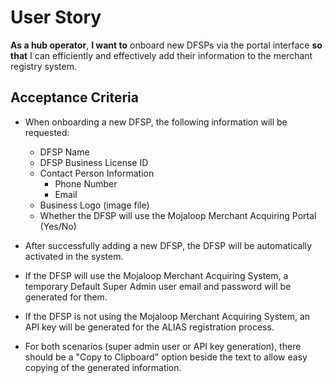 # User Story

**As a hub operator**, **I want to** onboard new DFSPs via the portal interface **so that** I can efficiently and effectively add their information to the merchant registry system.

## Acceptance Criteria

- When onboarding a new DFSP, the following information will be requested:
  - DFSP Name
  - DFSP Business License ID
  - Contact Person Information
    - Phone Number
    - Email
  - Business Logo (image file)
  - Whether the DFSP will use the Mojaloop Merchant Acquiring Portal (Yes/No)

- After successfully adding a new DFSP, the DFSP will be automatically activated in the system.
- If the DFSP will use the Mojaloop Merchant Acquiring System, a temporary Default Super Admin user email and password will be generated for them.
- If the DFSP is not using the Mojaloop Merchant Acquiring System, an API key will be generated for the ALIAS registration process.
- For both scenarios (super admin user or API key generation), there should be a "Copy to Clipboard" option beside the text to allow easy copying of the generated information.
